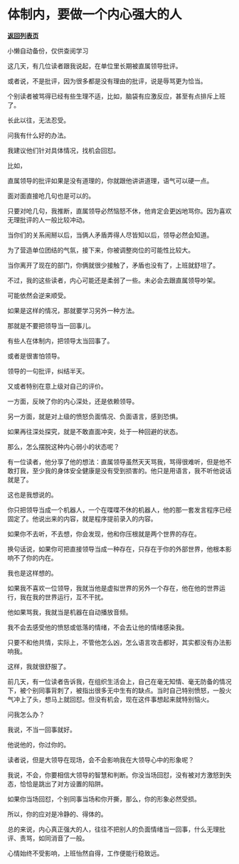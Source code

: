 # 体制内，要做一个内心强大的人

[**返回列表页**](/gzh/费曼的小茶馆)

小懒自动备份，仅供查阅学习

这几天，有几位读者跟我说起，在单位里长期被直属领导批评。

或者说，不是批评，因为很多都是没有理由的批评，说是辱骂更为恰当。

个别读者被骂得已经有些生理不适，比如，脑袋有应激反应，甚至有点排斥上班了。

长此以往，无法忍受。

问我有什么好的办法。

我建议他们针对具体情况，找机会回怼。

比如，

直属领导的批评如果是没有道理的，你就跟他讲讲道理，语气可以硬一点。

面对面直接呛几句也是可以的。

只要对呛几句，我推断，直属领导必然恼怒不休，他肯定会更凶地骂你。因为喜欢无理批评的人一般比较冲动。

当你们的关系闹掰以后，当俩人矛盾弄得人尽皆知以后，领导必然会知道。

为了营造单位团结的气氛，接下来，你被调整岗位的可能性比较大。  

当你离开了现在的部门，你俩就很少接触了，矛盾也没有了，上班就舒坦了。

不过，我的这些读者，内心可能还是柔弱了一些。未必会去跟直属领导吵架。

可能依然会逆来顺受。

如果是这样的情况，那就要学习另外一种方法。

那就是不要把领导当一回事儿。

有些人在体制内，把领导太当回事了。  

或者是很害怕领导。

领导的一句批评，纠结半天。  

又或者特别在意上级对自己的评价。  

一方面，反映了你的内心深处，还是依赖领导。

另一方面，就是对上级的愤怒负面情况、负面语言，感到恐惧。

如果再往深处探究，就是不敢直面冲突，处于一种回避的状态。  

那么，怎么摆脱这种内心弱小的状态呢？  

有一位读者，他分享了他的想法：直属领导虽然天天骂我，骂得很难听，但是他不敢打我，至少我的身体安全健康是没有受到损害的。他只是用语言，我不听他说话就是了。

这也是我想说的。  

你只把领导当成一个机器人，一个在喋喋不休的机器人，他的那一套发言程序已经固定了。他说出来的内容，就是程序提前录入的内容。

如果你不去听，不去想，你会发现，他和你压根就是两个世界的存在。  

换句话说，如果你可把直接领导当成一种存在，只存在于你的外部世界，他根本影响不了你的内在。

我也是这样想的。  

如果我不喜欢一位领导，我就当他是虚拟世界的另外一个存在，他在他的世界运行，我在我的世界运行，互不干扰。  

他如果骂我，我就当是机器在自动播放音频。  

我不会去感受他的愤怒或低落的情绪，不会去让他的情绪感染我。

只要不和他共情，实际上，不管他怎么凶，怎么语言攻击都好，其实都没有办法影响我。  

这样，我就很舒服了。  

前几天，有一位读者告诉我，在组织生活会上，自己在毫无知情、毫无防备的情况下，被个别同事背刺了，被指出很多无中生有的缺点。当时自己特别愤怒，一股火气冲上了头，想马上就回怼。但没有机会，现在这件事想起来就特别恼火。

问我怎么办？

我说，不当一回事就好。

他说他的，你过你的。

读者说，但是大领导在现场，会不会影响我在大领导心中的形象呢？  

我说，不会，你要相信大领导的智慧和判断。你没当场回怼，没有被对方激怒到失态，恰恰是跳出了对方设置的陷阱。

如果你当场回怼，个别同事当场和你开撕，那么，你的形象必然受损。

所以，你的应对是冷静的、得体的。  

总的来说，内心真正强大的人，往往不把别人的负面情绪当一回事，什么无理批评、责骂，如同消音了一般。

心情始终不受影响，上班怡然自得，工作便能行稳致远。

